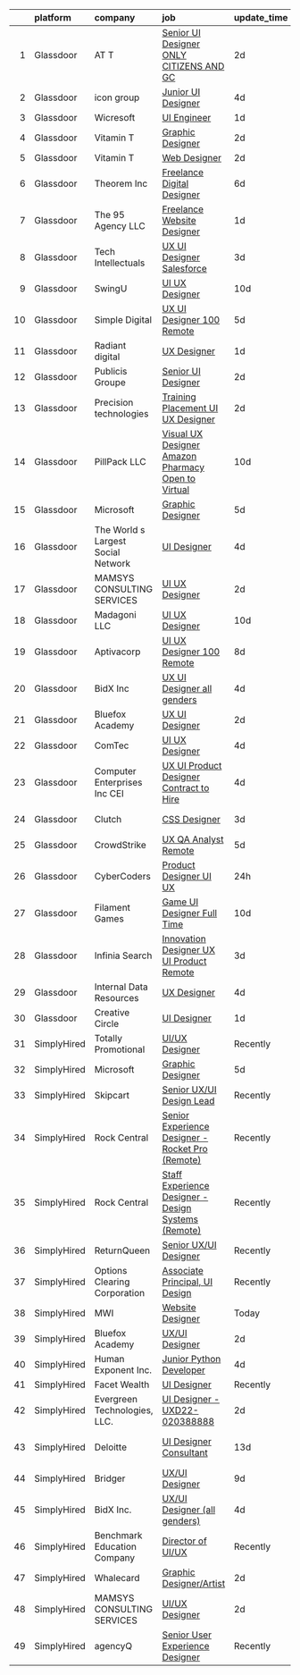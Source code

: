 

|    | platform    | company                            | job                                                                                                                                                                                                                                                                                                                                                                                                                                                                                                                                                                                                                                                                                                                                                                                                                                                                                                                                                                                                                                                                                                                                                                                                                                                                                                                                                                        | update_time   | location                   |
|---:|:------------|:-----------------------------------|:---------------------------------------------------------------------------------------------------------------------------------------------------------------------------------------------------------------------------------------------------------------------------------------------------------------------------------------------------------------------------------------------------------------------------------------------------------------------------------------------------------------------------------------------------------------------------------------------------------------------------------------------------------------------------------------------------------------------------------------------------------------------------------------------------------------------------------------------------------------------------------------------------------------------------------------------------------------------------------------------------------------------------------------------------------------------------------------------------------------------------------------------------------------------------------------------------------------------------------------------------------------------------------------------------------------------------------------------------------------------------|:--------------|:---------------------------|
|  1 | Glassdoor   | AT T                               | [Senior UI Designer   ONLY CITIZENS AND GC  ](https://www.glassdoor.com/partner/jobListing.htm?pos=127&ao=1136043&s=58&guid=000001817aba89ccb542624dc8c67e34&src=GD_JOB_AD&t=SR&vt=w&ea=1&cs=1_1dbd1187&cb=1655621454615&jobListingId=1007945376780&jrtk=3-0-1g5tbl2fjptu7801-1g5tbl2g0q02p800-607db221b79f3348-)                                                                                                                                                                                                                                                                                                                                                                                                                                                                                                                                                                                                                                                                                                                                                                                                                                                                                                                                                                                                                                                          | 2d            | Remote                     |
|  2 | Glassdoor   | icon group                         | [Junior UI Designer](https://www.glassdoor.com/partner/jobListing.htm?pos=119&ao=1136043&s=58&guid=000001817aba89ccb542624dc8c67e34&src=GD_JOB_AD&t=SR&vt=w&ea=1&cs=1_fe17d522&cb=1655621454611&jobListingId=1007939140000&jrtk=3-0-1g5tbl2fjptu7801-1g5tbl2g0q02p800-9dbc69bec0544eac-)                                                                                                                                                                                                                                                                                                                                                                                                                                                                                                                                                                                                                                                                                                                                                                                                                                                                                                                                                                                                                                                                                   | 4d            | Detroit, MI                |
|  3 | Glassdoor   | Wicresoft                          | [UI Engineer](https://www.glassdoor.com/partner/jobListing.htm?pos=102&ao=1110586&s=58&guid=000001817aba89ccb542624dc8c67e34&src=GD_JOB_AD&t=SR&vt=w&cs=1_7e3b02f4&cb=1655621454608&jobListingId=1007947993030&cpc=39A4E8CE329AB187&jrtk=3-0-1g5tbl2fjptu7801-1g5tbl2g0q02p800-0a55786475a3cf39--6NYlbfkN0B-kYx3BQjCPH4qIh3a_bnLEnq-zWsCF-7lVZ2fYy3L2mvQnOA-pjzK9kkv4gkok-Qoqwi0owgs9p3EDjY1mz24tP3RTz-S7GM2H_jI8g36jsrjNF2AxBuV3Ahdx-yU9bkZ-SWYYWeYgNaX-kyZlHAHuRr8Z38vioHuV40DzUbGnnGDBwjHdh7L-XxNxASnpZb1qyJeAie5aviRHzmy5wFh5hVCSykY8skF8vnteiwibkYFppkKJ3-UpD5KhI2SxCoGQ2cWCpawBfqjLmSr6Tp8Bj2V9OT4w7zfmQmo0CcJtMdfDbSFbmdAubOVbsDqsCdBtouuBR7bvLwr7Zrr-0CpkU6CvNCVVSyGoNuErCwxC6kIEkzvtR14L42ybqG63bARvu4M4oGiMM0QSOREdFUbuRf0M8X-n9Ni_6Nz7wygmEQyPv0e2LbztjVBc-J_hSY%3D)                                                                                                                                                                                                                                                                                                                                                                                                                                                                                                                                                                                            | 1d            | Remote                     |
|  4 | Glassdoor   | Vitamin T                          | [Graphic Designer](https://www.glassdoor.com/partner/jobListing.htm?pos=111&ao=1110586&s=58&guid=000001817aba89ccb542624dc8c67e34&src=GD_JOB_AD&t=SR&vt=w&cs=1_cf31da5e&cb=1655621454610&jobListingId=1007945433367&cpc=FB7E4A1762AE5BEC&jrtk=3-0-1g5tbl2fjptu7801-1g5tbl2g0q02p800-6bf31e8b81fa36aa--6NYlbfkN0DMrcEu7yrtATojKJA7cEzGQ3FdRGWLh0CZQInL4ECGI6k5tN82kdM0OKoro5eXmjpfezI00Q-HLmes2mpC2LoGeaegKU06BtmoT76B45YvDzTADU2RRCvXd4EtI6tKhIyYGvNzaSTH3kkihj9y7QgV8fGb4AJe_cbRrh5DqwmD-Ogj4IMdQsIXtckvZeUnPBtyF9GDjjmXxP5VuOk27VtNHzf5-guTicz0wNluZmf4_s53CuEpkA5Qzm3vX6HmYTSdmwWbw4WlPevp1t78JmChDs3W5y2qgp4q0lSkkIjOm6HaZDahevuRB9VuMi55-Bc7xeT7_Kc_xm4fd1mvheJ_akEFFBX_RgSFTD8skPRxEIEH3moyrkwwtfy5qHz4Iim3KqT4vb1x3Kfg7Pirc5EUFN1UwRIM0TIr7umQyhs8Ckkq-qSIY8aiPmqeAV7AWsaf_LSc6zHg7ME43AvtEWfLYUfQoQHR7Ys%3D)                                                                                                                                                                                                                                                                                                                                                                                                                                                                                                                                                       | 2d            | Remote                     |
|  5 | Glassdoor   | Vitamin T                          | [Web Designer](https://www.glassdoor.com/partner/jobListing.htm?pos=113&ao=1110586&s=58&guid=000001817aba89ccb542624dc8c67e34&src=GD_JOB_AD&t=SR&vt=w&cs=1_1b5b25c8&cb=1655621454610&jobListingId=1007945433385&cpc=8795CF9063CD573D&jrtk=3-0-1g5tbl2fjptu7801-1g5tbl2g0q02p800-4382cd88449b50a8--6NYlbfkN0DMrcEu7yrtATojKJA7cEzGQ3FdRGWLh0CZQInL4ECGI6k5tN82kdM0OKoro5eXmjpfezI00Q-HLpsGCI4GHJqy_19FVAr1jkfx3QNIs4L_UxFTiD_dKQC79Cmz5I1asOR0Dpf_lUIJqOmeYrAAxP1OPXTgYsUdWewOdLMq0Swmy7nDWPo3OQ-GK-q0HwwiAcKW8FjhVrodjuU3nSi-VMYoVrCIVwxwSo6tdH2qQ7HIypKeOsoCmMvnDaAYQQETRuAs-WmAmpVbfoeH50GNoKzLkrJf2wWiunDK2p6YFPMyxA46XvjPnJTAG1LGBr7VlK3ZrI0Cr1UCJYL51_eR6pdie35N05DN-6yeCG12qupK5vKGBGBHyB79CqTPRQEYV0Jnaar0u2rr9EWmkeO4nY7vJlx2QSt1JTimuDGfL-PM_YTUsHiDpVcyQl-K8uLSb8x5U5UD5PKa7Il0izivytxc)                                                                                                                                                                                                                                                                                                                                                                                                                                                                                                                                                                         | 2d            | Remote                     |
|  6 | Glassdoor   | Theorem Inc                        | [Freelance Digital Designer](https://www.glassdoor.com/partner/jobListing.htm?pos=118&ao=1136043&s=58&guid=000001817aba89ccb542624dc8c67e34&src=GD_JOB_AD&t=SR&vt=w&ea=1&cs=1_ec377536&cb=1655621454611&jobListingId=1007933762314&jrtk=3-0-1g5tbl2fjptu7801-1g5tbl2g0q02p800-0526903099d8f68f-)                                                                                                                                                                                                                                                                                                                                                                                                                                                                                                                                                                                                                                                                                                                                                                                                                                                                                                                                                                                                                                                                           | 6d            | Remote                     |
|  7 | Glassdoor   | The 95 Agency LLC                  | [Freelance Website Designer](https://www.glassdoor.com/partner/jobListing.htm?pos=130&ao=1136043&s=58&guid=000001817aba89ccb542624dc8c67e34&src=GD_JOB_AD&t=SR&vt=w&ea=1&cs=1_d0e2d4e5&cb=1655621454615&jobListingId=1007948321667&jrtk=3-0-1g5tbl2fjptu7801-1g5tbl2g0q02p800-b20d6dd52eb32e38-)                                                                                                                                                                                                                                                                                                                                                                                                                                                                                                                                                                                                                                                                                                                                                                                                                                                                                                                                                                                                                                                                           | 1d            | Remote                     |
|  8 | Glassdoor   | Tech Intellectuals                 | [UX UI Designer   Salesforce](https://www.glassdoor.com/partner/jobListing.htm?pos=105&ao=1110586&s=58&guid=000001817aba89ccb542624dc8c67e34&src=GD_JOB_AD&t=SR&vt=w&ea=1&cs=1_75e03e79&cb=1655621454609&jobListingId=1007942798857&cpc=26740BCDE5E48596&jrtk=3-0-1g5tbl2fjptu7801-1g5tbl2g0q02p800-c17b44210cfe7005--6NYlbfkN0DzaDHVbxJ-LJZej0v9fk4K-FwNocoxjQ_zxp68kPBvctOBIAfBBfY8w6habPDUJeAMiIb2_shQouRFjE775UmTUjvG2TjcoPEJJuWtGoJijgyQcoi-GIr5-7eRumxEhPD1PjH7dObM9aPFGCUDspNwU4lFCIfcu4zNqSHctqkD9duSLCowkJwb72kqoER5M9k090vSx4Fx1OXPMKuZQCP_B4CxF6VFb2IMsJUQw2WGnw4rCT1ZDsx3mOr5dzlQytLvNDQxyeAFhfqHgJUR0eNaIf6iuE2MFJ-ApZYW1GVz6WvKENyzVoAIpvKeCeiRZq5IkubfmT8U5J9kCJuWOFDQvOgQocLfoOtgSCyPB9SkT5GVEvlUcJZHpbsZX3fD7aBIv0ZAD6QfDyWJRwNDB4xW_fJkkMcSNNma2PWvHsbMpe9p6A2NyeO3fD8t6ENVSd7JdxlTJCR5sMQs0Bn1cnk0n52fFssmeu-nQ_c9jpVe7zfvGvJQ7d2mUwRDD51D4e_iUalT-G0rQA%3D%3D)                                                                                                                                                                                                                                                                                                                                                                                                                                                                                         | 3d            | Remote                     |
|  9 | Glassdoor   | SwingU                             | [UI UX Designer](https://www.glassdoor.com/partner/jobListing.htm?pos=103&ao=1110586&s=58&guid=000001817aba89ccb542624dc8c67e34&src=GD_JOB_AD&t=SR&vt=w&ea=1&cs=1_85067e84&cb=1655621454608&jobListingId=1007926834838&cpc=7F6F94E2229B3AB5&jrtk=3-0-1g5tbl2fjptu7801-1g5tbl2g0q02p800-90be412c0e78cf2f--6NYlbfkN0ByltNVdnI0zg0p1CfNvnwQ3h4bWp4Qqe6bePUFuzopcagvZS5ETFReQpOgwJrLri6wO7C9pr5XNKd0KawLG86jNJkdnhc3TTDn0o1kQ9gxW_v7I4sdmFpzgSULk4RFgIG0jUxNUX59MJqWqq5xMlMs5WB06EXACGAnE1JqSFg6rmmom_27daPs6bUvJJJlqKFEt74qlC2C7p4ZLZBv5EEOUof4hp7YKQ-mWa5GEhcmODh8KgyPi01ipukYBDf2jl_1YnwQdD91nWsmB2LoznXGZwq6CvnJoRgNE9LIU6uB57NTg-04zAQSpeKPpggTwYpQCe4AQRsl9L7CV_0_2sUPpl6Y6QmWn7w5d2DS4v0wj42e97KyeSh_jCsliVmENjT8B3CpfvUKvz_uyDKzZK4wxxi1JFio9X33hpyDqOIm_dnHUG60y06-31Jissuly5upLQpzf5B-OwQl0C_xyrS-tLtAQXjxtlZuK4mDq27dj2U1Ws51nH_z)                                                                                                                                                                                                                                                                                                                                                                                                                                                                                                                                  | 10d           | Connecticut                |
| 10 | Glassdoor   | Simple Digital                     | [UX UI Designer  100  Remote ](https://www.glassdoor.com/partner/jobListing.htm?pos=116&ao=1136043&s=58&guid=000001817aba89ccb542624dc8c67e34&src=GD_JOB_AD&t=SR&vt=w&ea=1&cs=1_4e577c03&cb=1655621454611&jobListingId=1007937455167&jrtk=3-0-1g5tbl2fjptu7801-1g5tbl2g0q02p800-9a05f933de590d89-)                                                                                                                                                                                                                                                                                                                                                                                                                                                                                                                                                                                                                                                                                                                                                                                                                                                                                                                                                                                                                                                                         | 5d            | Remote                     |
| 11 | Glassdoor   | Radiant digital                    | [UX Designer](https://www.glassdoor.com/partner/jobListing.htm?pos=125&ao=1136043&s=58&guid=000001817aba89ccb542624dc8c67e34&src=GD_JOB_AD&t=SR&vt=w&ea=1&cs=1_a921f337&cb=1655621454614&jobListingId=1007947280472&jrtk=3-0-1g5tbl2fjptu7801-1g5tbl2g0q02p800-b97af2fe1da6a31c-)                                                                                                                                                                                                                                                                                                                                                                                                                                                                                                                                                                                                                                                                                                                                                                                                                                                                                                                                                                                                                                                                                          | 1d            | Remote                     |
| 12 | Glassdoor   | Publicis Groupe                    | [Senior UI Designer](https://www.glassdoor.com/partner/jobListing.htm?pos=101&ao=1110586&s=58&guid=000001817aba89ccb542624dc8c67e34&src=GD_JOB_AD&t=SR&vt=w&cs=1_84cfa4d8&cb=1655621454608&jobListingId=1007944345496&cpc=AA7790897323AD50&jrtk=3-0-1g5tbl2fjptu7801-1g5tbl2g0q02p800-520df861bd2c3141--6NYlbfkN0D_XFSRfOpY7hhzl86VUrgfgdzYRVdqdkK81Ka1OFk9ulaUqRt61AoIfWz2UwJceWrGng6tbPU7aqLmBdVAsHl5sv5Yn0uYzVulpEJgjPdvImJmK_RQstf_30Q-ruHsovn10K2vge26u6KnrjOKTMBNJudNhlY6J8_lCW_47ifp_H1M-b7Lhym9N-9X8G5R63Xv2QWZDEv3bgVDi1I7Q8QWNuO_VUJdDFMuw1ms1OAmMhmr-8JgrdapA9XNz4qCM7HH2pAVAd9n489QUzxRAspjBV3gtQGgr57lXsWzXiqmoS-BypXUTg4lCrvrSpH4HbJ2j-5_d1DA7Chz8Vt_tJZdNqHXqtyvEJfGndaG79PgZ-zcnP3nGFYdI9giwZe-0KrKgnXmBHNW8G8evD0_7mk6Yq85d5-8PKz3afb6Ud960WeNwrAHlBa-ZORRNYSIn2zglSrT_sTPuQXG5ejgmsNSgnf64G0-WfY3xxq16A8RDLC0oNnjvKIcvUMCRApbk5OQnMOAKXEvFmO7KG2KAhK0kQi5-V0pAxkljxwEi3yQppt_aHBqSHdwQf5xQX-PgtL-NUYqmo-bxjkQu60u8EMd)                                                                                                                                                                                                                                                                                                                                                                                                                                   | 2d            | Atlanta, GA                |
| 13 | Glassdoor   | Precision technologies             | [Training   Placement   UI UX Designer](https://www.glassdoor.com/partner/jobListing.htm?pos=128&ao=1136043&s=58&guid=000001817aba89ccb542624dc8c67e34&src=GD_JOB_AD&t=SR&vt=w&ea=1&cs=1_c654f926&cb=1655621454615&jobListingId=1007944591791&jrtk=3-0-1g5tbl2fjptu7801-1g5tbl2g0q02p800-b8d154b1e3686c0b-)                                                                                                                                                                                                                                                                                                                                                                                                                                                                                                                                                                                                                                                                                                                                                                                                                                                                                                                                                                                                                                                                | 2d            | Remote                     |
| 14 | Glassdoor   | PillPack  LLC                      | [Visual UX Designer  Amazon Pharmacy   Open to Virtual](https://www.glassdoor.com/partner/jobListing.htm?pos=123&ao=1136043&s=58&guid=000001817aba89ccb542624dc8c67e34&src=GD_JOB_AD&t=SR&vt=w&cs=1_fb1579fa&cb=1655621454614&jobListingId=1007925348361&jrtk=3-0-1g5tbl2fjptu7801-1g5tbl2g0q02p800-c51a79203f631ca6-)                                                                                                                                                                                                                                                                                                                                                                                                                                                                                                                                                                                                                                                                                                                                                                                                                                                                                                                                                                                                                                                     | 10d           | Remote                     |
| 15 | Glassdoor   | Microsoft                          | [Graphic Designer](https://www.glassdoor.com/partner/jobListing.htm?pos=121&ao=1136043&s=58&guid=000001817aba89ccb542624dc8c67e34&src=GD_JOB_AD&t=SR&vt=w&ea=1&cs=1_4d599a95&cb=1655621454611&jobListingId=1007936120072&jrtk=3-0-1g5tbl2fjptu7801-1g5tbl2g0q02p800-e51b6554ffcc2b4c-)                                                                                                                                                                                                                                                                                                                                                                                                                                                                                                                                                                                                                                                                                                                                                                                                                                                                                                                                                                                                                                                                                     | 5d            | Remote                     |
| 16 | Glassdoor   | The World s Largest Social Network | [UI Designer](https://www.glassdoor.com/partner/jobListing.htm?pos=107&ao=1110586&s=58&guid=000001817aba89ccb542624dc8c67e34&src=GD_JOB_AD&t=SR&vt=w&cs=1_dc7ae170&cb=1655621454609&jobListingId=1007940701344&cpc=6FC5BA77C9A4CD78&jrtk=3-0-1g5tbl2fjptu7801-1g5tbl2g0q02p800-f86e285eeee8cc2f--6NYlbfkN0DSgjPPcnEdvoK3uuxfISLALE6pB1FR7YSHOr_tSg5_QGIhoz_2VqUepdcKLBLI_zSM2ofyPzeQLiYgPnwYkXZIEVa1yILiUcN8AhI95lHkhFGFSjZoU966EcETcjfezToZbDD4sNZzMfbbe6Y9PzYCgbAkY-UKTxc_sAa6G-5-dwJJgm_dvuJ__WFpx-yDLuuAaUMOtVaF0L7hv3oGhnjuuqV1dU322mwpnOLYtbPjfJanq4DzYVMpCuXpJki7Rti-K3HBd9B6XCztJfKdIvPoNDt8HDsHunkWnW_PvErKwkTiqjaLf1k4UMsziDc_vhIKjyq1F-cQX33IFEf-MasdI_Nu3l3k3WZKp7zEQESdfazsrNE5vdYTCY46WtOSvY7kj8oGWDmV2aGGd3Ls374-4B87JxiIBxMhrj0J22skqYkxmTDU1Fh_Bik_QvUw_B9j3Rhx4rvDoZQ-RLGxWeDXcKBa5lyC61x6HSVU3DuPkNni7e0UDIYBI8j8p_K14NKSs7RjhyoHyAz-eiBod-kvx0sSu_8U8tfyf03VR9RPaL74XxygBd_0t10kHh8W26dYYFSk_Q59Gw%3D%3D)                                                                                                                                                                                                                                                                                                                                                                                                                                              | 4d            | New York, NY               |
| 17 | Glassdoor   | MAMSYS CONSULTING SERVICES         | [UI UX Designer](https://www.glassdoor.com/partner/jobListing.htm?pos=126&ao=1136043&s=58&guid=000001817aba89ccb542624dc8c67e34&src=GD_JOB_AD&t=SR&vt=w&ea=1&cs=1_0b3f0fd8&cb=1655621454614&jobListingId=1007945374451&jrtk=3-0-1g5tbl2fjptu7801-1g5tbl2g0q02p800-1eeda77e22961df8-)                                                                                                                                                                                                                                                                                                                                                                                                                                                                                                                                                                                                                                                                                                                                                                                                                                                                                                                                                                                                                                                                                       | 2d            | New York, NY               |
| 18 | Glassdoor   | Madagoni LLC                       | [UI UX Designer](https://www.glassdoor.com/partner/jobListing.htm?pos=124&ao=1136043&s=58&guid=000001817aba89ccb542624dc8c67e34&src=GD_JOB_AD&t=SR&vt=w&ea=1&cs=1_304f9330&cb=1655621454614&jobListingId=1007926409879&jrtk=3-0-1g5tbl2fjptu7801-1g5tbl2g0q02p800-7d832d76cc09b9c3-)                                                                                                                                                                                                                                                                                                                                                                                                                                                                                                                                                                                                                                                                                                                                                                                                                                                                                                                                                                                                                                                                                       | 10d           | Milpitas, CA               |
| 19 | Glassdoor   | Aptivacorp                         | [UI UX Designer  100  Remote ](https://www.glassdoor.com/partner/jobListing.htm?pos=117&ao=1136043&s=58&guid=000001817aba89ccb542624dc8c67e34&src=GD_JOB_AD&t=SR&vt=w&ea=1&cs=1_7f05cf46&cb=1655621454611&jobListingId=1007931743489&jrtk=3-0-1g5tbl2fjptu7801-1g5tbl2g0q02p800-86c0740ed3894db8-)                                                                                                                                                                                                                                                                                                                                                                                                                                                                                                                                                                                                                                                                                                                                                                                                                                                                                                                                                                                                                                                                         | 8d            | Remote                     |
| 20 | Glassdoor   | BidX Inc                           | [UX UI Designer  all genders ](https://www.glassdoor.com/partner/jobListing.htm?pos=114&ao=1136043&s=58&guid=000001817aba89ccb542624dc8c67e34&src=GD_JOB_AD&t=SR&vt=w&ea=1&cs=1_b27a577b&cb=1655621454610&jobListingId=1007938779210&jrtk=3-0-1g5tbl2fjptu7801-1g5tbl2g0q02p800-38464bedf58ef81d-)                                                                                                                                                                                                                                                                                                                                                                                                                                                                                                                                                                                                                                                                                                                                                                                                                                                                                                                                                                                                                                                                         | 4d            | Remote                     |
| 21 | Glassdoor   | Bluefox Academy                    | [UX UI Designer](https://www.glassdoor.com/partner/jobListing.htm?pos=115&ao=1136043&s=58&guid=000001817aba89ccb542624dc8c67e34&src=GD_JOB_AD&t=SR&vt=w&ea=1&cs=1_5262a518&cb=1655621454610&jobListingId=1007944345870&jrtk=3-0-1g5tbl2fjptu7801-1g5tbl2g0q02p800-c40c8ee1cf50985a-)                                                                                                                                                                                                                                                                                                                                                                                                                                                                                                                                                                                                                                                                                                                                                                                                                                                                                                                                                                                                                                                                                       | 2d            | Remote                     |
| 22 | Glassdoor   | ComTec                             | [UI UX Designer](https://www.glassdoor.com/partner/jobListing.htm?pos=104&ao=1110586&s=58&guid=000001817aba89ccb542624dc8c67e34&src=GD_JOB_AD&t=SR&vt=w&ea=1&cs=1_e17f951a&cb=1655621454609&jobListingId=1007939676356&cpc=2CAED5C921A5F994&jrtk=3-0-1g5tbl2fjptu7801-1g5tbl2g0q02p800-2b28b79fbcf8c558--6NYlbfkN0BSibhk05dWGFSNFBZsQKJgMX1ridlyg0q6rFcldLshXaTBl8KisOesY68w3r9K6yA_zjulyQy-3eJIgPzznmZ7FnctY9HBmnkGsQ1UeZAeEh_iuacGgyiruuLd95k-nNnC0Ar8iD2N-lFjGao_CjZE8Tj0qkX-Y-XHmLci4Ms9PeJJFQoI88KPtFRRj7gHcNdMcNxCxxD9aoRmURDIuMZ4KGmC1W24JJW-FTfTU1plyfMAPrYJiv37qbmRY27l_oYTEDL7t-3HyBAja8QFZsX_BV3iNKRUw3BrAa6fc7GqqliNA1iDDOhw8TAQKFGE71RrucgP1YE8Hma7WQSdEWQo196mZV-NwIwZFBumkCA4X-ONjHwEFoHK2KQ49GUxpgGm9mQeGzQaIKUo-y8-sjAkRXFGXWYe7wXnDIwNCGDdBIQKYKPS8clm7scArmr8bdH22l2QQIkYuCEbIa6ff14zhQGN5a9dHqfik7AqlVWGqvr8_ZeNyjCwg6WL2k4M2Zk%3D)                                                                                                                                                                                                                                                                                                                                                                                                                                                                                                                    | 4d            | Remote                     |
| 23 | Glassdoor   | Computer Enterprises  Inc   CEI    | [UX UI Product Designer  Contract to Hire ](https://www.glassdoor.com/partner/jobListing.htm?pos=112&ao=1110586&s=58&guid=000001817aba89ccb542624dc8c67e34&src=GD_JOB_AD&t=SR&vt=w&ea=1&cs=1_ab8458df&cb=1655621454610&jobListingId=1007939091164&cpc=654405A9B1E0A9F5&jrtk=3-0-1g5tbl2fjptu7801-1g5tbl2g0q02p800-9aa0e7f1e9f65ea8--6NYlbfkN0AVVnl_N3xmP3MApcGA3sr6MLnz8P423WWILI1WvbjE8Ry71v-lom9NKs8rBQiPPSfHB7nCqPznKPU8CWgPWd0BE6Hlfc0cQua-jhAY48VPbrynmAqrGDjwdZoDRxSGUbseLHaTiMucBfFD4i2Chb4kPocpFuEUHkP35rOBmP32c7LVPqvHlWIXWssfNvcOvlxWqFHeliPw9kzh3mFTPoQcsWHRgZ1xK523jA2ASqkOg5PwYbXDOC7wFgg0zGeuA1mQZClUmBeqBGZazDApnoMxPCcFsPWhpv2Jp0I-YVTMASQVGjqJe4LuBUnCThxQScnjUeWiJVeVXbYxgB-hX8XuGFTqZ9IBSR1MFZMKCbpbYLqQizH9wgCJPkIZnOSRjyS_VEpyilN95J5FL5l7oXVM3GW2tD6anPBeTCCF7zPx2Ggn4DgLNcOXh6rNnYmbBmEy0LAZVQer424C931rSVyG9kOFmiwjj2099Ov_xtPU0yYOPpfGfxoVZC54gIKlSlIeKRw4ep5Bcg%3D%3D)                                                                                                                                                                                                                                                                                                                                                                                                                                                                           | 4d            | Remote                     |
| 24 | Glassdoor   | Clutch                             | [CSS Designer](https://www.glassdoor.com/partner/jobListing.htm?pos=120&ao=1136043&s=58&guid=000001817aba89ccb542624dc8c67e34&src=GD_JOB_AD&t=SR&vt=w&cs=1_b16581e2&cb=1655621454611&jobListingId=1007942640956&jrtk=3-0-1g5tbl2fjptu7801-1g5tbl2g0q02p800-04d6a25f98355510-)                                                                                                                                                                                                                                                                                                                                                                                                                                                                                                                                                                                                                                                                                                                                                                                                                                                                                                                                                                                                                                                                                              | 3d            | New York, NY               |
| 25 | Glassdoor   | CrowdStrike                        | [UX QA Analyst  Remote ](https://www.glassdoor.com/partner/jobListing.htm?pos=129&ao=1136043&s=58&guid=000001817aba89ccb542624dc8c67e34&src=GD_JOB_AD&t=SR&vt=w&cs=1_8c8ecb1d&cb=1655621454615&jobListingId=1007936275009&jrtk=3-0-1g5tbl2fjptu7801-1g5tbl2g0q02p800-6f39dc5b0d466cd4-)                                                                                                                                                                                                                                                                                                                                                                                                                                                                                                                                                                                                                                                                                                                                                                                                                                                                                                                                                                                                                                                                                    | 5d            | Remote                     |
| 26 | Glassdoor   | CyberCoders                        | [Product Designer  UI UX ](https://www.glassdoor.com/partner/jobListing.htm?pos=109&ao=1110586&s=58&guid=000001817aba89ccb542624dc8c67e34&src=GD_JOB_AD&t=SR&vt=w&cs=1_3ebb0381&cb=1655621454610&jobListingId=1007948758139&cpc=FD1C1DA32C38CFA7&jrtk=3-0-1g5tbl2fjptu7801-1g5tbl2g0q02p800-2ef2dccaa89b1742--6NYlbfkN0CpFJQzrgRR8WqXWK1qKKEqALWJw739KlKqr2H-MSI4eoBlI4EFrmor2FYZMP3muM24zHUY_bG5klw-OxdBf_fMFySxPT_5TLSy6RgyoB7mafNuHuL275ggUSm0Be6CvLniN0V5o1w5qgsOVbm9LRm5RKmssUkwjcSGcncaza7iBr98w9KmvkEJuQapA9Pxu_qGt_Dv8u1d2p35akt7LH3ztF124DuhCviJsnDj0eVe8cPnLDElVzQ3EZvFaMcj_WbWijW5FgWnr6dyfkEi7MxARwwBErAYoDk_G2Ep5uFXfudJfd0zUjh7uwGUp99Hn4N9J7DBdf2TjoQTd5Jv4cfP_vEKyRqeKmxvK8Jez3H5fERw91dASg3LxZyh-9RiMZlp_EHJrUGqgTBwgRQaUQ2aPl21LIAqA5AJxe6ezt8DrOw3bnppUvt55qN0UI14ZnCMfCEnX_Z_isGzdtAV7S0dWNaCtSS7j9PTyTy1Lx2Cle3yKwZ_GKK6krJKpYOwcmtvMqH-zzgLWC-W9Mc7epBAK6JtJTYT42hahmyjt09OhZaV0INItPPa2MGq81NEuwMEABXZ0VsB44KZZB_-7HOAaxUyU_dMJHyS1xkaRdVSLlh_gZTT7x6ySCFQCZMmH6M3GTtRJONBQy_FtIklbydN6q_tk6ZoKKf7wJ0M4jRLJ6S1CVrkRC8wWhhNy70wa37LzFGbx_-tL69dCktziaa8hqcIRbvCdSp1xxBNoQ0thhJPbJFjTG1s7bi_HU29tiUlYHWFXtUhz8bssB7wmL2n9ygqxUuUSOipIU36vqaWoYOfu9rNIbAvP6PqThT2pIp8x4VjMTe0cfYq3-3BfEbSWqpN7LO7ypt6IGli-fXIEHynOvyXmhO4LRaKjRsFoeNL0KvCghHu1i82nsifTvRECq_6xjB946cAaoBQA2pXxVv83txV40E4iFLUXdgdJK6EJ_z-myMYEQjvG-abHO58mtkM8CiXAFDrGt9H9z_e7g%3D%3D) | 24h           | Menlo Park, CA             |
| 27 | Glassdoor   | Filament Games                     | [Game UI Designer   Full Time](https://www.glassdoor.com/partner/jobListing.htm?pos=106&ao=1110586&s=58&guid=000001817aba89ccb542624dc8c67e34&src=GD_JOB_AD&t=SR&vt=w&ea=1&cs=1_a10dfa36&cb=1655621454609&jobListingId=1007926667899&cpc=A65DF3A704A48F9B&jrtk=3-0-1g5tbl2fjptu7801-1g5tbl2g0q02p800-5741f9704e3fa8b7--6NYlbfkN0CIHMGocNKd5hoXLwwKXhS247lQakt22NtwViB8HW65UO_fRUkh-j7Og1M8k5VNV9rYplI4LJe9i7ed3Kmy23rbClFjac3rCags56SL1kJCIrYQichaQUGDB8kNDj1U_zqYlK7mbJnHBhK4jTqTofAnaxL0YVR1u6q9U8_vkCS7BryN6jYcYPvTyomc51rgLcqRbvuPkL_3rTBU6j4sD_U3-oUxUESLDraWibJ3nX3SuFhhnAcZTfiYYzfNDsnTUYAdCj7hdmJ-2JPL9b6aSKt3MKKC1RUiVPIPprtIxh1KbKlAcdMP6BPlW7gVNXTuE_BODns2cbQsZy1N5xf9SJ3r8_-ywSyewpPufdb0Ee3fuf_2CHOq3YF3VpCqK1PT8yFpF11uX6IOjsOR-cL9qr3oTmFnupCTBipks595W_2xJZKnq3AsL53jnbPuUNSfahMe4ZOMA-Zmwg%3D%3D)                                                                                                                                                                                                                                                                                                                                                                                                                                                                                                                                                        | 10d           | Madison, WI                |
| 28 | Glassdoor   | Infinia Search                     | [Innovation Designer    UX UI Product    Remote](https://www.glassdoor.com/partner/jobListing.htm?pos=122&ao=1136043&s=58&guid=000001817aba89ccb542624dc8c67e34&src=GD_JOB_AD&t=SR&vt=w&ea=1&cs=1_6be597a7&cb=1655621454614&jobListingId=1007942337097&jrtk=3-0-1g5tbl2fjptu7801-1g5tbl2g0q02p800-ce188cf441edf579-)                                                                                                                                                                                                                                                                                                                                                                                                                                                                                                                                                                                                                                                                                                                                                                                                                                                                                                                                                                                                                                                       | 3d            | Remote                     |
| 29 | Glassdoor   | Internal Data Resources            | [UX Designer](https://www.glassdoor.com/partner/jobListing.htm?pos=110&ao=1110586&s=58&guid=000001817aba89ccb542624dc8c67e34&src=GD_JOB_AD&t=SR&vt=w&ea=1&cs=1_95034765&cb=1655621454610&jobListingId=1007939590755&cpc=A65DF3A704A48F9B&jrtk=3-0-1g5tbl2fjptu7801-1g5tbl2g0q02p800-c264d4eae3d0c0bf--6NYlbfkN0D-IIHpRgNhhiguU_t6VlqfhfFf3-SclHiEW6RanCpGL0AEnsnTmiX299MBfDVxpfqY9vTcWNQbJ8r2mHAqw0zM-0S5DLiADXj7rEPcupVj4itRn2k1EwcgalLg_dY7Fvlx-tencYXoZCokTO6ahETsj00w1XvrQ_gdg0Y1m_-6hF4UKtmszMMQ2Q3P0cU8J-JcSNE6UKPhNgVk7b8tQ29Cd2KGeMJfzpi0VxxWt3xdsuxIIwFXhGre6lYiQkii7h2LXgqrDMYfXdboEz_9Bf9ebrS9lNWl2gP5HoYEt6jd2ezvioLKG6ycmbuVHkiIy4zEnRtS-QRNenyL9C7Lj7Z82660Z-v6qrHt5Q_oI3ijPX5d0KbakvNarvr-QPQk5fzjye1IQe5j0AgxMxY223vmR4MeGDZcDJ4I0CQtCaL_g7XkhFHLG-rOBcDMOQXUUzShNW3MXuumCuGlHXOxNCEbkNDA_tKWzqBtbPZqZ8uFTGklaDfPYzQX)                                                                                                                                                                                                                                                                                                                                                                                                                                                                                                                                     | 4d            | Remote                     |
| 30 | Glassdoor   | Creative Circle                    | [UI Designer](https://www.glassdoor.com/partner/jobListing.htm?pos=108&ao=1110586&s=58&guid=000001817aba89ccb542624dc8c67e34&src=GD_JOB_AD&t=SR&vt=w&cs=1_a9c09143&cb=1655621454610&jobListingId=1007947062056&cpc=47CFDC01B3F81FAC&jrtk=3-0-1g5tbl2fjptu7801-1g5tbl2g0q02p800-115c41eb5d379a06--6NYlbfkN0BPwlZa85gbT4Q3XYQoU_uQn0Qmw9zd_9UNfmcwtqAVud1yvyq1Z4UAlx1bxhDUi3KGaxWmAqRAwkoOTy6qf6R1_4xRdsYzsWEfl6mwYwM1-ZYCVl85TvY-tQ_1l2HwM1X_oNbe7ZspbKBu5kB7s703pGh2cke6S_kp3wRcWAb_ZA4iEhfIXMQIZHyIB8iGM1GeclKqVNRARLGX0kEIU2bWqDzBjI2WEI1DATwXWQrvaW8bh7V1bdGzzuujzyw7LltAD7hHU-Nfcxoc1M8Iibq-GXRcjUlJNG9GsnIufcTjKuKUyPjaFaAsln6RWJrbhlOphHI4P5DJCe5XVKW-HxvGuizV6SlyGwQ5BKljpIAj7d4ztyAHcHoxakvTPFJzkI0CH_Yxy_Liubbm6Ck6dlMh-_td20ZgwuLUD6D0z_WDxxj0Y9Up9J-BBWC73jmezyWqry9v7ZWLZa2gat_j3JAz1kgRcWY183kaTLtQUGLFps2ssIBX4mvvmloXQ6cf4xGgrhE_KMJt7w%3D%3D)                                                                                                                                                                                                                                                                                                                                                                                                                                                                                                              | 1d            | Cambridge, MA              |
| 31 | SimplyHired | Totally Promotional                | [UI/UX Designer](https://www.simplyhired.com/job/TAP3n-dbaidhYuhsEqrtp5uyfaaTxOCoIGd6imHD0i5nzgDsi9NyzQ?q=ui+designer)                                                                                                                                                                                                                                                                                                                                                                                                                                                                                                                                                                                                                                                                                                                                                                                                                                                                                                                                                                                                                                                                                                                                                                                                                                                     | Recently      | Coldwater, OH              |
| 32 | SimplyHired | Microsoft                          | [Graphic Designer](https://www.simplyhired.com/job/uYQkYMFQHlWfJRd_vAdBm9lTGmxMPl7KJehCIpHQ9w_7i7o0rH7AQA?q=ui+designer)                                                                                                                                                                                                                                                                                                                                                                                                                                                                                                                                                                                                                                                                                                                                                                                                                                                                                                                                                                                                                                                                                                                                                                                                                                                   | 5d            | Remote                     |
| 33 | SimplyHired | Skipcart                           | [Senior UX/UI Design Lead](https://www.simplyhired.com/job/b8bhiKm_66-0flm92GBUCPuQo9te4QU26zexBYiGWVWqfnRzQy_nPg?q=ui+designer)                                                                                                                                                                                                                                                                                                                                                                                                                                                                                                                                                                                                                                                                                                                                                                                                                                                                                                                                                                                                                                                                                                                                                                                                                                           | Recently      | San Antonio, TX            |
| 34 | SimplyHired | Rock Central                       | [Senior Experience Designer - Rocket Pro (Remote)](https://www.simplyhired.com/job/WFOQFrw2mphynW-NsIpy91iE8xWR5Lm0fNy65Uhq_2M__KiA2xz0ow?q=ui+designer)                                                                                                                                                                                                                                                                                                                                                                                                                                                                                                                                                                                                                                                                                                                                                                                                                                                                                                                                                                                                                                                                                                                                                                                                                   | Recently      | Detroit, MI                |
| 35 | SimplyHired | Rock Central                       | [Staff Experience Designer - Design Systems (Remote)](https://www.simplyhired.com/job/wGe6C28J11MkzfioyR_m9oiPg-qKrUibYOhMeZWgwGUY78Qox31bDA?q=ui+designer)                                                                                                                                                                                                                                                                                                                                                                                                                                                                                                                                                                                                                                                                                                                                                                                                                                                                                                                                                                                                                                                                                                                                                                                                                | Recently      | New York, NY               |
| 36 | SimplyHired | ReturnQueen                        | [Senior UX/UI Designer](https://www.simplyhired.com/job/Ny1GneB6RrcsBpQdee8rr4myZOR7nFCqkfZB-fgX_OGyXzU7e-wOpQ?q=ui+designer)                                                                                                                                                                                                                                                                                                                                                                                                                                                                                                                                                                                                                                                                                                                                                                                                                                                                                                                                                                                                                                                                                                                                                                                                                                              | Recently      | Ramsey, NJ                 |
| 37 | SimplyHired | Options Clearing Corporation       | [Associate Principal, UI Design](https://www.simplyhired.com/job/W92YsuUW4xbt8AD3mTP4SQGrVXpulViZ7_LHfCXEUtW2GMS18CQL7g?q=ui+designer)                                                                                                                                                                                                                                                                                                                                                                                                                                                                                                                                                                                                                                                                                                                                                                                                                                                                                                                                                                                                                                                                                                                                                                                                                                     | Recently      | Chicago, IL                |
| 38 | SimplyHired | MWI                                | [Website Designer](https://www.simplyhired.com/job/Lja-izfKk7BUKvXGPlhcura4wmzEaY8GRuo8sORt9k0OqYRUC4mfDw?q=ui+designer)                                                                                                                                                                                                                                                                                                                                                                                                                                                                                                                                                                                                                                                                                                                                                                                                                                                                                                                                                                                                                                                                                                                                                                                                                                                   | Today         | Phoenix, AZ                |
| 39 | SimplyHired | Bluefox Academy                    | [UX/UI Designer](https://www.simplyhired.com/job/fgYDSoQ3R_d-1ji9TSb5VCnzBWYm_OMU44qvluXA0sEeK49pHDz4uw?q=ui+designer)                                                                                                                                                                                                                                                                                                                                                                                                                                                                                                                                                                                                                                                                                                                                                                                                                                                                                                                                                                                                                                                                                                                                                                                                                                                     | 2d            | Remote                     |
| 40 | SimplyHired | Human Exponent Inc.                | [Junior Python Developer](https://www.simplyhired.com/job/O5mq4Rf7m7murwv7D-O8ozFOayljWWISzFlJiFITeJ_0ZgARS0aOhg?q=ui+designer)                                                                                                                                                                                                                                                                                                                                                                                                                                                                                                                                                                                                                                                                                                                                                                                                                                                                                                                                                                                                                                                                                                                                                                                                                                            | 4d            | Remote                     |
| 41 | SimplyHired | Facet Wealth                       | [UI Designer](https://www.simplyhired.com/job/YG2P0LvlRR_Xf1OsxRjJwYky2F1PMPSEQbjwgVDTzjnMBa6of7PjHg?q=ui+designer)                                                                                                                                                                                                                                                                                                                                                                                                                                                                                                                                                                                                                                                                                                                                                                                                                                                                                                                                                                                                                                                                                                                                                                                                                                                        | Recently      | Remote                     |
| 42 | SimplyHired | Evergreen Technologies, LLC.       | [UI Designer - UXD22-020388888](https://www.simplyhired.com/job/zsC_z06gZ2i0YD_JQMvqP3rZiR2y5zSBTvRE5E02igyUnzfdHsNwJg?q=ui+designer)                                                                                                                                                                                                                                                                                                                                                                                                                                                                                                                                                                                                                                                                                                                                                                                                                                                                                                                                                                                                                                                                                                                                                                                                                                      | 2d            | Nashville, TN +8 locations |
| 43 | SimplyHired | Deloitte                           | [UI Designer Consultant](https://www.simplyhired.com/job/AV99CKRLxXWW3mvSNUv_HcMDTZV2PS05SfRNnIeF166rdCu-AfvX5A?q=ui+designer)                                                                                                                                                                                                                                                                                                                                                                                                                                                                                                                                                                                                                                                                                                                                                                                                                                                                                                                                                                                                                                                                                                                                                                                                                                             | 13d           | Phoenix, AZ +11 locations  |
| 44 | SimplyHired | Bridger                            | [UX/UI Designer](https://www.simplyhired.com/job/w0hvcl-RFZpJKp63tbMSJPOfCq7tquRwF2dNrjAeJxMx_IiLGVC_tw?q=ui+designer)                                                                                                                                                                                                                                                                                                                                                                                                                                                                                                                                                                                                                                                                                                                                                                                                                                                                                                                                                                                                                                                                                                                                                                                                                                                     | 9d            | Remote                     |
| 45 | SimplyHired | BidX Inc.                          | [UX/UI Designer (all genders)](https://www.simplyhired.com/job/EnyRchF_GUEO_newXvn7X2A3t5_ru6lmrnKy18Mkd-sH06grKco4sA?q=ui+designer)                                                                                                                                                                                                                                                                                                                                                                                                                                                                                                                                                                                                                                                                                                                                                                                                                                                                                                                                                                                                                                                                                                                                                                                                                                       | 4d            | Remote                     |
| 46 | SimplyHired | Benchmark Education Company        | [Director of UI/UX](https://www.simplyhired.com/job/KO1eYouOodomWKEI8o7VRvBWWjPBnon86SDLTSpqVdH5p7BxDSV2LQ?q=ui+designer)                                                                                                                                                                                                                                                                                                                                                                                                                                                                                                                                                                                                                                                                                                                                                                                                                                                                                                                                                                                                                                                                                                                                                                                                                                                  | Recently      | New Rochelle, NY           |
| 47 | SimplyHired | Whalecard                          | [Graphic Designer/Artist](https://www.simplyhired.com/job/AGePdIQFdwQEiSOG5o2WaseyOk4_8w-9RmFLQhAqUdi_u8PiSV9s4g?q=ui+designer)                                                                                                                                                                                                                                                                                                                                                                                                                                                                                                                                                                                                                                                                                                                                                                                                                                                                                                                                                                                                                                                                                                                                                                                                                                            | 2d            | Remote                     |
| 48 | SimplyHired | MAMSYS CONSULTING SERVICES         | [UI/UX Designer](https://www.simplyhired.com/job/LbVz-pNDlXeI_Ayxw2KeYbl-CjBdRg1RedFrgtf2Xhno16TiTA_PgQ?q=ui+designer)                                                                                                                                                                                                                                                                                                                                                                                                                                                                                                                                                                                                                                                                                                                                                                                                                                                                                                                                                                                                                                                                                                                                                                                                                                                     | 2d            | New York, NY               |
| 49 | SimplyHired | agencyQ                            | [Senior User Experience Designer](https://www.simplyhired.com/job/cIDtvicOoH53aMYEP0Ljm-akwv5PTKqGSpFWDKdyocaD4666RjrRkA?q=ui+designer)                                                                                                                                                                                                                                                                                                                                                                                                                                                                                                                                                                                                                                                                                                                                                                                                                                                                                                                                                                                                                                                                                                                                                                                                                                    | Recently      | Bethesda, MD               |